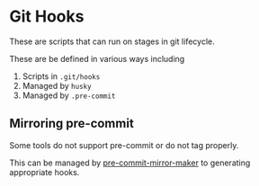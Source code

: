# Git Hooks

These are scripts that can run on stages in git lifecycle.

These are be defined in various ways including

1. Scripts in `.git/hooks`
1. Managed by `husky`
1. Managed by `.pre-commit`

## Mirroring pre-commit

Some tools do not support pre-commit or do not tag properly.

This can be managed by [pre-commit-mirror-maker](https://github.com/pre-commit/pre-commit-mirror-maker) to generating appropriate hooks.
